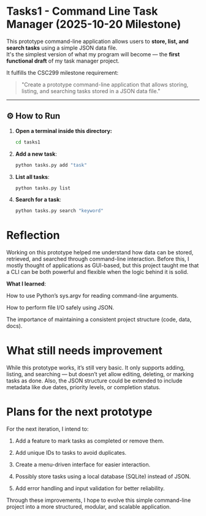 # Tasks1 - Command Line Task Manager (2025-10-20 Milestone)

This prototype command-line application allows users to **store, list, and search tasks** using a simple JSON data file.  
It's the simplest version of what my program will become — the **first functional draft** of my task manager project.

It fulfills the CSC299 milestone requirement:

> "Create a prototype command-line application that allows storing, listing, and searching tasks stored in a JSON data file."

---

## ⚙️ How to Run

1. **Open a terminal inside this directory:**
   ```bash
   cd tasks1

2. **Add a new task**:
   ```bash
   python tasks.py add "task"

3. **List all tasks**:
   ```bash
   python tasks.py list

4. **Search for a task**:
   ```bash
   python tasks.py search "keyword"


# Reflection 

Working on this prototype helped me understand how data can be stored, retrieved, and searched through command-line interaction.
Before this, I mostly thought of applications as GUI-based, but this project taught me that a CLI can be both powerful and flexible when the logic behind it is solid.

**What I learned**:

How to use Python’s sys.argv for reading command-line arguments.

How to perform file I/O safely using JSON.

The importance of maintaining a consistent project structure (code, data, docs).

# What still needs improvement

While this prototype works, it’s still very basic.
It only supports adding, listing, and searching — but doesn’t yet allow editing, deleting, or marking tasks as done.
Also, the JSON structure could be extended to include metadata like due dates, priority levels, or completion status.

# Plans for the next prototype

For the next iteration, I intend to:

  1. Add a feature to mark tasks as completed or remove them.

  2. Add unique IDs to tasks to avoid duplicates.

  3. Create a menu-driven interface for easier interaction.

  4. Possibly store tasks using a local database (SQLite) instead of JSON.

  5. Add error handling and input validation for better reliability.

Through these improvements, I hope to evolve this simple command-line project into a more structured, modular, and scalable application.

